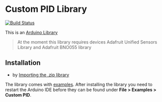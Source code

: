 # Custom PID Library
[![Build Status](https://travis-ci.org/TheThingsNetwork/arduino-device-lib.svg?branch=master)](https://travis-ci.org/TheThingsNetwork/arduino-device-lib)

This is an [Arduino Library](https://www.arduino.cc/en/Guide/Libraries)
> At the moment this library requires devices Adafruit Unified Sensors Library and Adafruit BNO055 library
## Installation

* by [Importing the .zip library](https://github.com/Falcons21/Custom_PID)

The library comes with [examples](examples). After installing the library you need to restart the Arduino IDE before they can be found under **File > Examples > Custom PID**.
